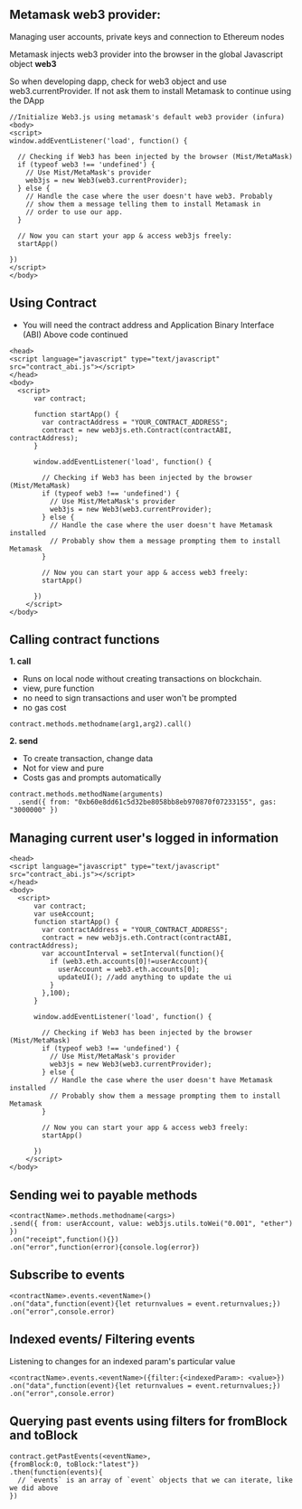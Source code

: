 ## Metamask web3 provider:

Managing user accounts, private keys and connection to Ethereum nodes

Metamask injects web3 provider into the browser in the global Javascript object **web3**

So when developing dapp, check for web3 object and use web3.currentProvider. If not ask them to install Metamask to continue using the DApp
```
//Initialize Web3.js using metamask's default web3 provider (infura)
<body>
<script>
window.addEventListener('load', function() {

  // Checking if Web3 has been injected by the browser (Mist/MetaMask)
  if (typeof web3 !== 'undefined') {
    // Use Mist/MetaMask's provider
    web3js = new Web3(web3.currentProvider);
  } else {
    // Handle the case where the user doesn't have web3. Probably
    // show them a message telling them to install Metamask in
    // order to use our app.
  }

  // Now you can start your app & access web3js freely:
  startApp()

})
</script>
</body>
```
## Using Contract
- You will need the contract address and Application Binary Interface (ABI) 
Above code continued
```
<head>
<script language="javascript" type="text/javascript" src="contract_abi.js"></script>
</head>
<body>
  <script>
      var contract;

      function startApp() {
        var contractAddress = "YOUR_CONTRACT_ADDRESS";
        contract = new web3js.eth.Contract(contractABI, contractAddress);
      }

      window.addEventListener('load', function() {

        // Checking if Web3 has been injected by the browser (Mist/MetaMask)
        if (typeof web3 !== 'undefined') {
          // Use Mist/MetaMask's provider
          web3js = new Web3(web3.currentProvider);
        } else {
          // Handle the case where the user doesn't have Metamask installed
          // Probably show them a message prompting them to install Metamask
        }

        // Now you can start your app & access web3 freely:
        startApp()

      })
    </script>
</body>  
```    

## Calling contract functions

**1. call**

- Runs on local node without creating transactions on blockchain.
- view, pure function
- no need to sign transactions and user won't be prompted
- no gas cost
```
contract.methods.methodname(arg1,arg2).call()
```

**2. send**
- To create transaction, change data
- Not for view and pure
- Costs gas and prompts automatically
```
contract.methods.methodName(arguments)
  .send({ from: "0xb60e8dd61c5d32be8058bb8eb970870f07233155", gas: "3000000" })
```

## Managing current user's logged in information
```
<head>
<script language="javascript" type="text/javascript" src="contract_abi.js"></script>
</head>
<body>
  <script>
      var contract;
      var useAccount;
      function startApp() {
        var contractAddress = "YOUR_CONTRACT_ADDRESS";
        contract = new web3js.eth.Contract(contractABI, contractAddress);
        var accountInterval = setInterval(function(){
          if (web3.eth.accounts[0]!=userAccount){
            userAccount = web3.eth.accounts[0];
            updateUI(); //add anything to update the ui
          }
        },100);
      }

      window.addEventListener('load', function() {

        // Checking if Web3 has been injected by the browser (Mist/MetaMask)
        if (typeof web3 !== 'undefined') {
          // Use Mist/MetaMask's provider
          web3js = new Web3(web3.currentProvider);
        } else {
          // Handle the case where the user doesn't have Metamask installed
          // Probably show them a message prompting them to install Metamask
        }

        // Now you can start your app & access web3 freely:
        startApp()

      })
    </script>
</body>  
```    
## Sending wei to payable methods
```
<contractName>.methods.methodname(<args>)
.send({ from: userAccount, value: web3js.utils.toWei("0.001", "ether") })
.on("receipt",function(){})
.on("error",function(error){console.log(error})
```

## Subscribe to events
```
<contractName>.events.<eventName>()
.on("data",function(event){let returnvalues = event.returnvalues;})
.on("error",console.error)
```

## Indexed events/ Filtering events
Listening to changes for an indexed param's particular value
```
<contractName>.events.<eventName>({filter:{<indexedParam>: <value>})
.on("data",function(event){let returnvalues = event.returnvalues;})
.on("error",console.error)
```

## Querying past events using filters for fromBlock and toBlock
```
contract.getPastEvents(<eventName>,
{fromBlock:0, toBlock:"latest"})
.then(function(events){
  // `events` is an array of `event` objects that we can iterate, like we did above
})
```
